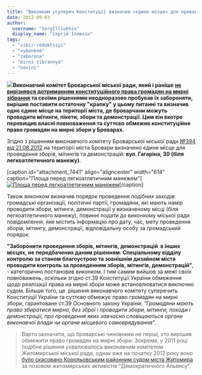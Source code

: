 ```yaml
---
title: "Виконком усупереч Конституції визначив «єдине місце» для проведення мирних зібрань у Броварах"
date: 2012-09-03
author: 
  username: "SergIlliukhin"
  display_name: "Сергій Іллюхін"
tags: 
  - "vibir-redaktsiyi"
  - "vykonkom"
  - "zaborona"
  - "mirni-zibrannya"
  - "novini"
---
```


[![](https://mpz.brovary.org/wp-content/uploads/2012/08/Tablichka-vikonkomu-1.jpg)](https://mpz.brovary.org/wp-content/uploads/2012/08/Tablichka-vikonkomu-1.jpg)**Виконавчий комітет Броварської міської ради, який і раніше [не вирізнявся дотриманням конституційного права громадян на мирні зібрання](https://mpz.brovary.org/splesk-zaboron-mirnih-zibran-u-brovarah-teroristichna-zagroza-vs-tehnichni-prichini/) та своїми рішеннями неодноразово пробував їх забороняти, вирішив поставити остаточну "крапку" у цьому питанні та визначив однє єдине місце на території міста, де броварчани можуть проводити мітинги, пікети, збори та демонстрації. Цим він вкотре перевищив власні повноваження та суттєво обмежив конституційне** **право громадян на мирні збори у Броварах.**

Згідно з рішенням виконавчого комітету Броварської міської ради [№394 від 21.08.2012](http://docs.pravo-znaty.org.ua/p3930/21.08.2012/394 "Про визначення місця у місті Бровари для проведення зборів, мітингів, демонстрацій") на території міста Бровари визначено єдине місце для проведення зборів, мітингів та демонстрацій: **вул. Гагаріна, 30 (біля легкоатлетичного манежу)**.

\[caption id="attachment\_7441" align="aligncenter" width="614" caption="Площа перед легкоатлетичним манежем"\][![Площа перед легкоатлетичним манежем](https://mpz.brovary.org/wp-content/uploads/2012/09/IMG_4032.jpg "Площа перед легкоатлетичним манежем")](https://mpz.brovary.org/wp-content/uploads/2012/09/IMG_4032.jpg)\[/caption\]

Також виконком визначив порядок проведення подібних заходів: громадські організації, політичні партії, громадяни, які мають намір проводити збори, мітинги, демонстрації у визначеному місці (біля легкоатлетичного манежу), повинні подати до виконкому міської ради повідомлення, яке містить інформацію про дату, час, мету проведення зборів, мітингу, демонстрації, відповідальну особу за громадський порядок.

**"Заборонити проведення зборів, мітингів, демонстрацій  в інших місцях, не передбачених даним рішенням. Спеціальному відділу контролю за станом благоустрою та зовнішнім дизайном міста проводити контроль за проведенням зборів, мітингів, демонстрацій"**, - категорично постановив виконком. І тим самим вийшов за межі своїх повноважень, оскільки згідно ст.39 Конституції України обмеження щодо реалізації права на мирні збори може встановлювати­ся виключно судом. Більше того, це  рішення виконавчого комітету суперечить Конституції України та суттєво обмежує право громадян на мирні збори, гарантоване ст.39 Основного закону України: _"Громадяни мають право збиратися мирно, без зброї і проводити збори, мітинги, походи і демонстрації, про прове­дення яких завчасно сповіщаються органи виконавчої влади чи орга­ни місцевого самоврядування"._

> Варто зазначити, що броварські чиновники не перші, хто вирішив обмежити право громадян на мирні збори. Зокрема, у 2011 році подібне рішення ухвалювалось виконавчим комітетом Житомирської міської ради, однак вже на початку 2012 року воно [було скасовано Корольовським районним судом міста Житомира](http://www.1.zt.ua/themes/vlada/zhitomirskiy-vikonkom-priynyav-nezakonne-rishennya-pro-masovi-zahodi.html "Житомирський виконком прийняв незаконне рішення про масові заходи") за позовом житомирських активістів "Демократичного Альянсу".
